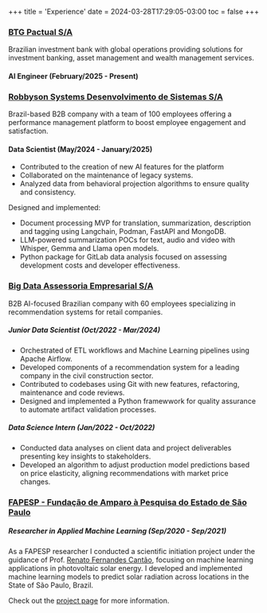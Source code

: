 +++
title = 'Experience'
date = 2024-03-28T17:29:05-03:00
toc = false
+++

### [BTG Pactual S/A](https://br.linkedin.com/company/btgpactual)

Brazilian investment bank with global operations providing solutions for investment banking,
asset management and wealth management services.

#### AI Engineer (February/2025 - Present)

### [Robbyson Systems Desenvolvimento de Sistemas S/A](https://www.linkedin.com/company/robbyson)

Brazil-based B2B company with a team of 100 employees offering a performance management platform to boost employee
engagement and satisfaction.

#### Data Scientist (May/2024 - January/2025)

- Contributed to the creation of new AI features for the platform
- Collaborated on the maintenance of legacy systems.
- Analyzed data from behavioral projection algorithms to ensure quality and consistency.

Designed and implemented:
- Document processing MVP for translation, summarization, description and tagging using Langchain, Podman, FastAPI and MongoDB.
- LLM-powered summarization POCs for text, audio and video with Whisper, Gemma and Llama open models.
- Python package for GitLab data analysis focused on assessing development costs and developer effectiveness.


### [Big Data Assessoria Empresarial S/A](https://www.linkedin.com/company/big-data-brasil-/)

B2B AI-focused Brazilian company with 60 employees specializing in recommendation systems for retail companies.

##### Junior Data Scientist (Oct/2022 - Mar/2024)

- Orchestrated of ETL workflows and Machine Learning pipelines using Apache Airflow.
- Developed components of a recommendation system for a leading company in the civil construction sector.
- Contributed to codebases using Git with new features, refactoring, maintenance and code reviews.
- Designed and implemented a Python framewwork for quality assurance to automate artifact validation processes.

##### Data Science Intern (Jan/2022 - Oct/2022)

- Conducted data analyses on client data and project deliverables presenting key insights to stakeholders.
- Developed an algorithm to adjust production model predictions based on price elasticity, aligning recommendations with market price changes.


### [FAPESP - Fundação de Amparo à Pesquisa do Estado de São Paulo](https://fapesp.br/)

##### Researcher in Applied Machine Learning (Sep/2020 - Sep/2021)

As a FAPESP researcher I conducted a scientific initiation project under the guidance of Prof. [Renato Fernandes Cantão](), focusing on machine learning applications in photovoltaic solar energy. I developed and implemented machine learning models to predict solar radiation across locations in the State of São Paulo, Brazil.

Check out the [project page](../projects/data-science/machine-learning/inmet-solar-sao-paulo) for more information.
